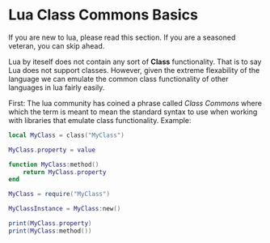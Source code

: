 # Lua Class Commons Basics

If you are new to lua, please read this section. If you are a seasoned veteran, you can skip ahead.

Lua by iteself does not contain any sort of **Class** functionality. That is to say Lua does not support classes. However, given the extreme flexability of the language we can emulate the common class functionality of other languages in lua fairly easily.

First: The lua community has coined a phrase called *Class Commons* where which the term is meant to mean the standard syntax to use when working with libraries that emulate class functionality. Example:

```lua
local MyClass = class("MyClass")

MyClass.property = value

function MyClass:method()
    return MyClass.property
end
```

```lua
MyClass = require("MyClass")

MyClassInstance = MyClass:new()

print(MyClass.property)
print(MyClass:method())
```

